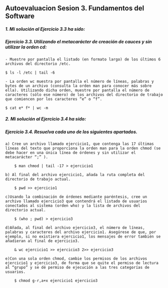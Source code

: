 ## Autoevaluacion Sesion 3. Fundamentos del Software

##### 1. Mi solución al Ejercicio 3.3 ha sido:

##### Ejercicio 3.3. Utilizando el metacarácter de creación de cauces y sin utilizar la orden cd:
	- Muestre por pantalla el listado (en formato largo) de los últimos 6 archivos del directorio /etc.

	$ ls -l /etc | tail -6

	- La orden wc muestra por pantalla el número de líneas, palabras y bytes de un archivo (consulta la orden man para conocer más sobre ella). Utilizando dicha orden, muestre por pantalla el número de caracteres (sólo ese número) de los archivos del directorio de trabajo que comiencen por los caracteres “e” o “f”.
	
    $ cat e* f* | wc -m





##### 2. Mi solución al Ejercicio 3.4 ha sido:

##### Ejercicio 3.4. Resuelva cada uno de los siguientes apartados.
	a) Cree un archivo llamado ejercicio1, que contenga las 17 últimas líneas del texto que proporciona la orden man para la orden chmod (se debe hacer en una única línea de órdenes y sin utilizar el metacarácter “;” ).
    
    	$ man chmod | tail -17 > ejercicio1
    
    b) Al final del archivo ejercicio1, añada la ruta completa del directorio de trabajo actual.
    
    	$ pwd >> ejercicio1
    
    c)Usando la combinación de órdenes mediante paréntesis, cree un archivo llamado ejercicio3 que contendrá el listado de usuarios conectados al sistema (orden who) y la lista de archivos del directorio actual.
    
    	$ (who ; pwd) > ejercicio3
    
    d)Añada, al final del archivo ejercicio3, el número de líneas, palabras y caracteres del archivo ejercicio1. Asegúrese de que, por ejemplo, si no existiera ejercicio1, los mensajes de error también se añadieran al final de ejercicio3.
    
    	& wc ejercicio1 >> ejercicio3 2>> ejercicio3
    
    e)Con una sola orden chmod, cambie los permisos de los archivos ejercicio1 y ejercicio3, de forma que se quite el permiso de lectura al “grupo” y se dé permiso de ejecución a las tres categorías de usuarios.
    
    	$ chmod g-r,a+x ejercicio1 ejercicio3